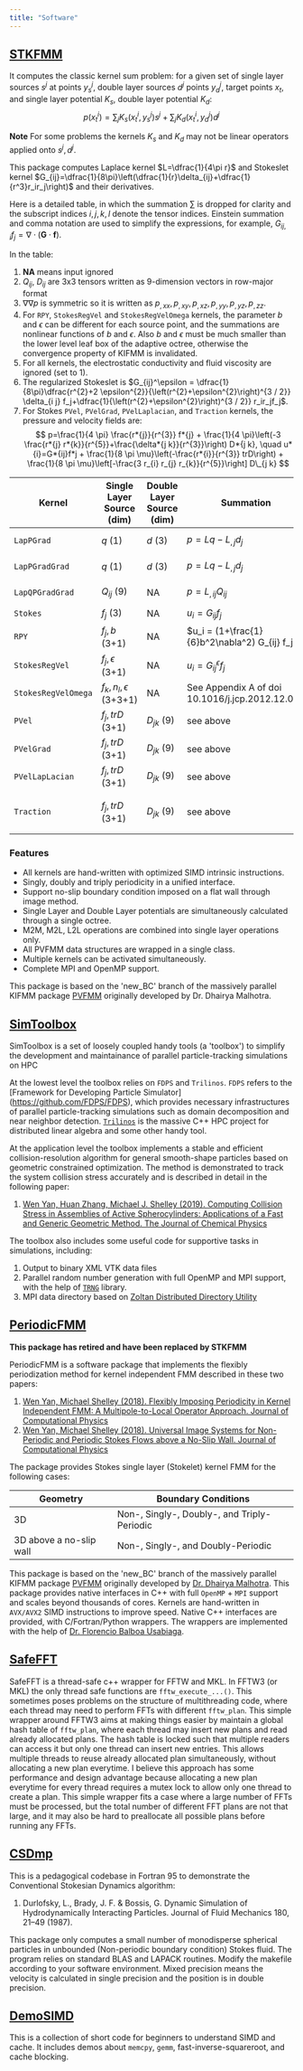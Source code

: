 ```yaml
---
title: "Software"
---
```


## [STKFMM](https://github.com/wenyan4work/STKFMM)

It computes the classic kernel sum problem: for a given set of single layer sources $s^j$ at points $y_s^j$, double layer sources $d^j$ points $y_d^j$, target points $x_t$, and single layer potential $K_s$, double layer potential $K_d$:
$$p(x_t^i)=\sum_j K_s(x_t^i,y_s^j) s^j +\sum_j K_d (x_t^i,y_d^j)d^j $$

**Note** For some problems the kernels $K_s$ and $K_d$ may not be linear operators applied onto $s^j, d^j$.

This package computes Laplace kernel $L=\dfrac{1}{4\pi r}$ and Stokeslet kernel $G_{ij}=\dfrac{1}{8\pi}\left(\dfrac{1}{r}\delta_{ij}+\dfrac{1}{r^3}r_ir_j\right)$ and their derivatives.

Here is a detailed table, in which the summation $\sum$ is dropped for clarity and the subscript indices $i,j,k,l$ denote the tensor indices.
Einstein summation and comma notation are used to simplify the expressions, for example, $G_{ij,i}f_j=\nabla\cdot (\mathbf{G}\cdot\mathbf{f})$.

In the table:

1. **NA** means input ignored
2. $Q_{ij}$, $D_{ij}$ are 3x3 tensors written as 9-dimension vectors in row-major format
3. $\nabla\nabla p$ is symmetric so it is written as $p_{,xx},p_{,xy},p_{,xz},p_{,yy},p_{,yz},p_{,zz}$.
4. For `RPY`, `StokesRegVel` and `StokesRegVelOmega` kernels, the parameter $b$ and $\epsilon$ can be different for each source point, and the summations are nonlinear functions of $b$ and $\epsilon$. Also $b$ and $\epsilon$ must be much smaller than the lower level leaf box of the adaptive octree, otherwise the convergence property of KIFMM is invalidated.
5. For all kernels, the electrostatic conductivity and fluid viscosity are ignored (set to 1).
6. The regularized Stokeslet is $G_{ij}^\epsilon = \dfrac{1}{8\pi}\dfrac{r^{2}+2 \epsilon^{2}}{\left(r^{2}+\epsilon^{2}\right)^{3 / 2}} \delta_{i j} f_j+\dfrac{1}{\left(r^{2}+\epsilon^{2}\right)^{3 / 2}} r_ir_jf_j$.
7. For Stokes `PVel`, `PVelGrad`, `PVelLaplacian`, and `Traction` kernels, the pressure and velocity fields are:
   $$ p=\frac{1}{4 \pi} \frac{r*{j}}{r^{3}} f*{j} + \frac{1}{4 \pi}\left(-3 \frac{r*{j} r*{k}}{r^{5}}+\frac{\delta*{j k}}{r^{3}}\right) D*{j k}, \quad u*{i}=G*{ij}f*j + \frac{1}{8 \pi \mu}\left(-\frac{r*{i}}{r^{3}} trD\right) + \frac{1}{8 \pi \mu}\left[-\frac{3 r_{i} r_{j} r_{k}}{r^{5}}\right] D\_{j k} $$

| Kernel              | Single Layer Source (dim)  | Double Layer Source (dim) | Summation                                       | Target Value (dim)                                                  |
| ------------------- | -------------------------- | ------------------------- | ----------------------------------------------- | ------------------------------------------------------------------- |
| `LapPGrad`          | $q$ (1)                    | $d$ (3)                   | $p=Lq-L_{,j}d_j$                                | $p,\nabla p$ (1+3)                                                  |
| `LapPGradGrad`      | $q$ (1)                    | $d$ (3)                   | $p=Lq-L_{,j}d_j$                                | $p,\nabla p, \nabla\nabla p$ (1+3+6).                               |
| `LapQPGradGrad`     | $Q_{ij}$ (9)               | NA                        | $p=L_{,ij}Q_{ij}$                               | $p,\nabla p, \nabla\nabla p$ (1+3+6).                               |
| `Stokes`            | $f_j$ (3)                  | NA                        | $u_i = G_{ij} f_j$                              | $u_i$ (3)                                                           |
| `RPY`               | $f_j,b$ (3+1)              | NA                        | $u_i = (1+\frac{1}{6}b^2\nabla^2) G_{ij} f_j$   | $u_i,\nabla^2 u_i$ (3+3)                                            |
| `StokesRegVel`      | $f_j,\epsilon$ (3+1)       | NA                        | $u_i = G_{ij}^\epsilon f_j$                     | $u_i$                                                               |
| `StokesRegVelOmega` | $f_k,n_l,\epsilon$ (3+3+1) | NA                        | See Appendix A of doi 10.1016/j.jcp.2012.12.026 | $u_i,w_j$ (3+3)                                                     |
| `PVel`              | $f_j,trD$ (3+1)            | $D_{jk}$ (9)              | see above                                       | $p,u_i$ (1+3)                                                       |
| `PVelGrad`          | $f_j,trD$ (3+1)            | $D_{jk}$ (9)              | see above                                       | $p,u_i,p_{,i},u_{i,j}$ (1+3+3+9)                                    |
| `PVelLapLacian`     | $f_j,trD$ (3+1)            | $D_{jk}$ (9)              | see above                                       | $p,u_i,u_{i,jj}$ (1+3+3)                                            |
| `Traction`          | $f_j,trD$ (3+1)            | $D_{jk}$ (9)              | see above                                       | $\sigma_{ij}=-p \delta_{i j}+\mu\left(u_{i, j}+u_{j, i}\right)$ (9) |

### Features

- All kernels are hand-written with optimized SIMD intrinsic instructions.
- Singly, doubly and triply periodicity in a unified interface.
- Support no-slip boundary condition imposed on a flat wall through image method.
- Single Layer and Double Layer potentials are simultaneously calculated through a single octree.
- M2M, M2L, L2L operations are combined into single layer operations only.
- All PVFMM data structures are wrapped in a single class.
- Multiple kernels can be activated simultaneously.
- Complete MPI and OpenMP support.

This package is based on the 'new_BC' branch of the massively parallel KIFMM package [PVFMM](https://github.com/wenyan4work/pvfmm.git) originally developed by Dr. Dhairya Malhotra.

## [SimToolbox](https://github.com/wenyan4work/SimToolbox)

SimToolbox is a set of loosely coupled handy tools (a 'toolbox') to simplify the development and maintainance of parallel particle-tracking simulations on HPC

At the lowest level the toolbox relies on `FDPS` and `Trilinos`.
`FDPS` refers to the [Framework for Developing Particle Simulator] (https://github.com/FDPS/FDPS), which provides necessary infrastructures of parallel particle-tracking simulations such as domain decomposition and near neighbor detection.
[`Trilinos`](https://github.com/trilinos/Trilinos) is the massive C++ HPC project for distributed linear algebra and some other handy tool.

At the application level the toolbox implements a stable and efficient collision-resolution algorithm for general smooth-shape particles based on geometric constrained optimization.
The method is demonstrated to track the system collision stress accurately and is described in detail in the following paper:

1. [Wen Yan, Huan Zhang, Michael J. Shelley (2019). Computing Collision Stress in Assemblies of Active Spherocylinders: Applications of a Fast and Generic Geometric Method. The Journal of Chemical Physics](https://aip.scitation.org/doi/10.1063/1.5080433)

The toolbox also includes some useful code for supportive tasks in simulations, including:

1. Output to binary XML VTK data files
2. Parallel random number generation with full OpenMP and MPI support, with the help of [`TRNG`](https://github.com/rabauke/trng4) library.
3. MPI data directory based on [Zoltan Distributed Directory Utility ](https://cs.sandia.gov/Zoltan/ug_html/ug_util_dd.html)

## [PeriodicFMM](https://github.com/wenyan4work/PeriodicFMM)

**This package has retired and have been replaced by STKFMM**

PeriodicFMM is a software package that implements the flexibly periodization method for kernel independent FMM described in these two papers:

1. [ Wen Yan, Michael Shelley (2018). Flexibly Imposing Periodicity in Kernel Independent FMM: A Multipole-to-Local Operator Approach. Journal of Computational Physics](https://doi.org/10.1016/j.jcp.2017.11.012)
2. [ Wen Yan, Michael Shelley (2018). Universal Image Systems for Non-Periodic and Periodic Stokes Flows above a No-Slip Wall. Journal of Computational Physics](https://doi.org/10.1016/j.jcp.2018.08.041)

The package provides Stokes single layer (Stokelet) kernel FMM for the following cases:

| Geometry                | Boundary Conditions                         |
| ----------------------- | ------------------------------------------- |
| 3D                      | Non-, Singly-, Doubly-, and Triply-Periodic |
| 3D above a no-slip wall | Non-, Singly-, and Doubly-Periodic          |

This package is based on the 'new_BC' branch of the massively parallel KIFMM package [PVFMM](https://github.com/wenyan4work/pvfmm.git) originally developed by [Dr. Dhairya Malhotra](https://cims.nyu.edu/~malhotra/).
This package provides native interfaces in C++ with full `OpenMP` + `MPI` support and scales beyond thousands of cores. Kernels are hand-written in `AVX/AVX2` SIMD instructions to improve speed. Native C++ interfaces are provided, with C/Fortran/Python wrappers. The wrappers are implemented with the help of [Dr. Florencio Balboa Usabiaga](https://scholar.google.com/citations?user=1lCVNZwAAAAJ&hl=en).

## [SafeFFT](https://github.com/wenyan4work/SafeFFT)

SafeFFT is a thread-safe c++ wrapper for FFTW and MKL. In FFTW3 (or MKL) the only thread safe functions are `fftw_execute_...()`. This sometimes poses problems on the structure of multithreading code, where each thread may need to perform FFTs with different `fftw_plan`. This simple wrapper around FFTW3 aims at making things easier by maintain a global hash table of `fftw_plan`, where each thread may insert new plans and read already allocated plans. The hash table is locked such that multiple readers can access it but only one thread can insert new entries. This allows multiple threads to reuse already allocated plan simultaneously, without allocating a new plan everytime. I believe this approach has some performance and design advantage because allocating a new plan everytime for every thread requires a mutex lock to allow only one thread to create a plan. This simple wrapper fits a case where a large number of FFTs must be processed, but the total number of different FFT plans are not that large, and it may also be hard to preallocate all possible plans before running any FFTs.

## [CSDmp](https://github.com/wenyan4work/CSDmp)

This is a pedagogical codebase in Fortran 95 to demonstrate the Conventional Stokesian Dynamics algorithm:

1. Durlofsky, L., Brady, J. F. & Bossis, G. Dynamic Simulation of Hydrodynamically Interacting Particles. Journal of Fluid Mechanics 180, 21–49 (1987).

This package only computes a small number of monodisperse spherical particles in unbounded (Non-periodic boundary condition) Stokes fluid.
The program relies on standard BLAS and LAPACK routines. Modify the makefile according to your software environment. Mixed precision means the velocity is calculated in single precision and the position is in double precision.

## [DemoSIMD](https://github.com/wenyan4work/DemoSIMD)

This is a collection of short code for beginners to understand SIMD and cache. It includes demos about `memcpy`, `gemm`, fast-inverse-squareroot, and cache blocking.
